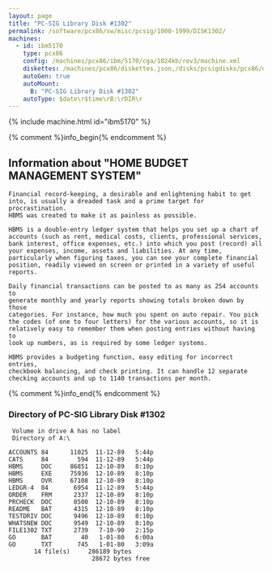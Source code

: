 ```yaml
---
layout: page
title: "PC-SIG Library Disk #1302"
permalink: /software/pcx86/sw/misc/pcsig/1000-1999/DISK1302/
machines:
  - id: ibm5170
    type: pcx86
    config: /machines/pcx86/ibm/5170/cga/1024kb/rev3/machine.xml
    diskettes: /machines/pcx86/diskettes.json,/disks/pcsigdisks/pcx86/diskettes.json
    autoGen: true
    autoMount:
      B: "PC-SIG Library Disk #1302"
    autoType: $date\r$time\rB:\rDIR\r
---
```


{% include machine.html id="ibm5170" %}

{% comment %}info_begin{% endcomment %}

## Information about "HOME BUDGET MANAGEMENT SYSTEM"

    Financial record-keeping, a desirable and enlightening habit to get
    into, is usually a dreaded task and a prime target for procrastination.
    HBMS was created to make it as painless as possible.
    
    HBMS is a double-entry ledger system that helps you set up a chart of
    accounts (such as rent, medical costs, clients, professional services,
    bank interest, office expenses, etc.) into which you post (record) all
    your expenses, income, assets and liabilities. At any time,
    particularly when figuring taxes, you can see your complete financial
    position, readily viewed on screen or printed in a variety of useful
    reports.
    
    Daily financial transactions can be posted to as many as 254 accounts to
    generate monthly and yearly reports showing totals broken down by those
    categories. For instance, how much you spent on auto repair. You pick
    the codes (of one to four letters) for the various accounts, so it is
    relatively easy to remember them when posting entries without having to
    look up numbers, as is required by some ledger systems.
    
    HBMS provides a budgeting function, easy editing for incorrect entries,
    checkbook balancing, and check printing. It can handle 12 separate
    checking accounts and up to 1140 transactions per month.
{% comment %}info_end{% endcomment %}


### Directory of PC-SIG Library Disk #1302

     Volume in drive A has no label
     Directory of A:\

    ACCOUNTS 84      11025  11-12-89   5:44p
    CATS     84        594  11-12-89   5:44p
    HBMS     DOC     86851  12-10-89   8:10p
    HBMS     EXE     75936  12-10-89   8:10p
    HBMS     OVR     67108  12-10-89   8:10p
    LEDGR-4  84       6954  11-12-89   5:44p
    ORDER    FRM      2337  12-10-89   8:10p
    PRCHECK  DOC      8500  12-10-89   8:10p
    README   BAT      4315  12-10-89   8:10p
    TESTDRIV DOC      9496  12-10-89   8:10p
    WHATSNEW DOC      9549  12-10-89   8:10p
    FILE1302 TXT      2739   7-10-90   2:15p
    GO       BAT        40   1-01-80   6:00a
    GO       TXT       745   1-01-80   3:09a
           14 file(s)     286189 bytes
                           28672 bytes free
